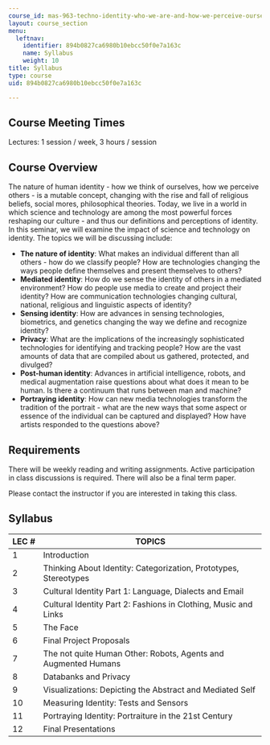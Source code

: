 ```yaml
---
course_id: mas-963-techno-identity-who-we-are-and-how-we-perceive-ourselves-and-others-spring-2002
layout: course_section
menu:
  leftnav:
    identifier: 894b0827ca6980b10ebcc50f0e7a163c
    name: Syllabus
    weight: 10
title: Syllabus
type: course
uid: 894b0827ca6980b10ebcc50f0e7a163c

---
```


Course Meeting Times
--------------------

Lectures: 1 session / week, 3 hours / session

Course Overview
---------------

The nature of human identity - how we think of ourselves, how we perceive others - is a mutable concept, changing with the rise and fall of religious beliefs, social mores, philosophical theories. Today, we live in a world in which science and technology are among the most powerful forces reshaping our culture - and thus our definitions and perceptions of identity. In this seminar, we will examine the impact of science and technology on identity. The topics we will be discussing include:

*   **The nature of identity**: What makes an individual different than all others - how do we classify people? How are technologies changing the ways people define themselves and present themselves to others?
*   **Mediated identity**: How do we sense the identity of others in a mediated environment? How do people use media to create and project their identity? How are communication technologies changing cultural, national, religious and linguistic aspects of identity?
*   **Sensing identity**: How are advances in sensing technologies, biometrics, and genetics changing the way we define and recognize identity?
*   **Privacy**: What are the implications of the increasingly sophisticated technologies for identifying and tracking people? How are the vast amounts of data that are compiled about us gathered, protected, and divulged?
*   **Post-human identity**: Advances in artificial intelligence, robots, and medical augmentation raise questions about what does it mean to be human. Is there a continuum that runs between man and machine?
*   **Portraying identity**: How can new media technologies transform the tradition of the portrait - what are the new ways that some aspect or essence of the individual can be captured and displayed? How have artists responded to the questions above?

Requirements
------------

There will be weekly reading and writing assignments. Active participation in class discussions is required. There will also be a final term paper.

Please contact the instructor if you are interested in taking this class.

Syllabus
--------

| LEC # | TOPICS |
| --- | --- |
| 1 | Introduction |
| 2 | Thinking About Identity: Categorization, Prototypes, Stereotypes |
| 3 | Cultural Identity Part 1: Language, Dialects and Email |
| 4 | Cultural Identity Part 2: Fashions in Clothing, Music and Links |
| 5 | The Face |
| 6 | Final Project Proposals |
| 7 | The not quite Human Other: Robots, Agents and Augmented Humans |
| 8 | Databanks and Privacy |
| 9 | Visualizations: Depicting the Abstract and Mediated Self |
| 10 | Measuring Identity: Tests and Sensors |
| 11 | Portraying Identity: Portraiture in the 21st Century |
| 12 | Final Presentations